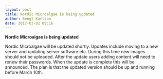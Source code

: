 ```yaml
---
layout: post
title: Nordic Microalgae is being updated
author: Bengt Karlson
date: 2017-03-02 09:16
---
```


__Nordic Microalgae is being updated__

Nordic Microalgae will be updated shortly. Updates include moving to a new server and updating server software etc. During this time new images should not be uploaded. After the update users adding content will need to renew their passwords. When the update is complete this will be announced. The plan is that the updated version should be up and running before March 10th.
